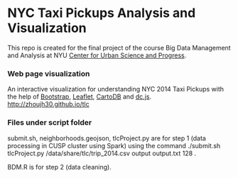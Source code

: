 





NYC Taxi Pickups Analysis and Visualization
========
This repo is created for the final project of the course Big Data Management and Analysis at NYU [Center for Urban Science and Progress](http://cusp.nyu.edu).

### Web page visualization
An interactive visualization for understanding NYC 2014 Taxi Pickups with the help of [Bootstrap](http://getbootstrap.com/), [Leaflet](http://leafletjs.com/), [CartoDB](https://cartodb.com) and [dc.js](http://dc-js.github.io/dc.js/).
http://zhoujh30.github.io/tlc

### Files under script folder
submit.sh, neighborhoods.geojson, tlcProject.py are for step 1 (data processing in CUSP cluster using Spark) using the command ./submit.sh tlcProject.py /data/share/tlc/trip_2014.csv output output.txt 128 .

BDM.R is for step 2 (data cleaning).


